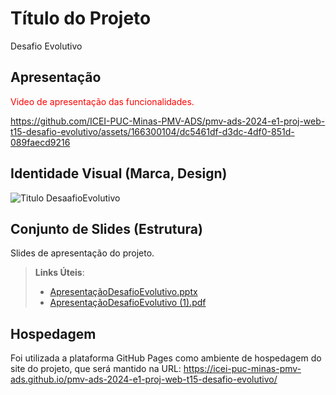 # Título do Projeto

Desafio Evolutivo

## Apresentação

<span style="color:red">Video de apresentação das funcionalidades.</span>



https://github.com/ICEI-PUC-Minas-PMV-ADS/pmv-ads-2024-e1-proj-web-t15-desafio-evolutivo/assets/166300104/dc5461df-d3dc-4df0-851d-089faecd9216


## Identidade Visual (Marca, Design)
![Titulo DesaafioEvolutivo](https://github.com/ICEI-PUC-Minas-PMV-ADS/pmv-ads-2024-e1-proj-web-t15-desafio-evolutivo/assets/166300104/b2ce0c50-07a6-44ff-a889-949fa4464bd9)



## Conjunto de Slides (Estrutura)

Slides de apresentação do projeto.
 
> **Links Úteis**:
> - [ApresentaçãoDesafioEvolutivo.pptx](https://github.com/user-attachments/files/15945941/ApresentacaoDesafioEvolutivo.pptx)
> - [ApresentaçãoDesafioEvolutivo (1).pdf](https://github.com/user-attachments/files/15946105/ApresentacaoDesafioEvolutivo.1.pdf)


## Hospedagem

Foi utilizada a plataforma GitHub Pages como ambiente de hospedagem do site do projeto, que será mantido na URL: https://icei-puc-minas-pmv-ads.github.io/pmv-ads-2024-e1-proj-web-t15-desafio-evolutivo/
